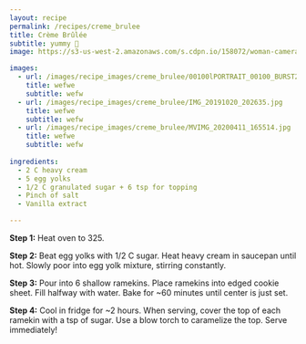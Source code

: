 ```yaml
---
layout: recipe 
permalink: /recipes/creme_brulee
title: Crème Brûlée
subtitle: yummy 🤤
image: https://s3-us-west-2.amazonaws.com/s.cdpn.io/158072/woman-camera.jpg

images:
  - url: /images/recipe_images/creme_brulee/00100lPORTRAIT_00100_BURST20191020211634842_COVER.jpg
    title: wefwe
    subtitle: wefw
  - url: /images/recipe_images/creme_brulee/IMG_20191020_202635.jpg
    title: wefwe
    subtitle: wefw
  - url: /images/recipe_images/creme_brulee/MVIMG_20200411_165514.jpg
    title: wefwe
    subtitle: wefw
  
ingredients:
  - 2 C heavy cream
  - 5 egg yolks
  - 1/2 C granulated sugar + 6 tsp for topping
  - Pinch of salt
  - Vanilla extract

---
```


**Step 1:** Heat oven to 325.

**Step 2:** Beat egg yolks with 1/2 C sugar. Heat heavy cream in saucepan until hot. Slowly poor into egg yolk mixture, stirring constantly. 

**Step 3:** Pour into 6 shallow ramekins. Place ramekins into edged cookie sheet. Fill halfway with water. Bake for ~60 minutes until center is just set.

**Step 4:** Cool in fridge for ~2 hours. When serving, cover the top of each ramekin with a tsp of sugar. Use a blow torch to caramelize the top. Serve immediately!



